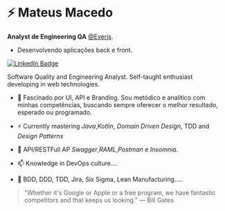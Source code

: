 # ⚡ Mateus Macedo

**Analyst de Engineering QA** [@Everis](https://github.com/everis-innolab).

- Desenvolvendo aplicações back e front.

[![LinkedIn Badge](https://img.shields.io/badge/linkedin--%2300EBEB?style=for-the-badge&logo=linkedin&logoColor=white)](https://www.linkedin.com/in/mateus-macedo-937a32163/)

Software Quality and Engineering Analyst. Self-taught enthusiast developing in web technologies.

- 🚀 Fascinado por UI, API e Branding. Sou metódico e analítico com minhas competências, buscando sempre oferecer o melhor resultado, esperado ou programado.

- ⚡ Currently mastering _Java_,_Kotlin_, _Domain Driven Design_, TDD and _Design Patterns_

- 💬 API/RESTFull AP _Swagger_,_RAML_,_Postman_ e _Insomnia_.

- 📫 Knowledge in DevOps culture....

- 💚 BDD, DDD, TDD, Jira, Six Sigma, Lean Manufacturing.....

> "Whether it's Google or Apple or a free program, we have fantastic competitors and that keeps us looking."
> ― Bill Gates
